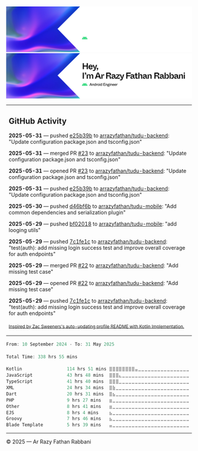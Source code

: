 ![Ar Razy Fathan Rabbani Banner](https://github.com/arrazyfathan/arrazyfathan/blob/main/media/banner-dark.png#gh-dark-mode-only)
![Ar Razy Fathan Rabbani Banner](https://github.com/arrazyfathan/arrazyfathan/blob/main/media/banner-light.png#gh-light-mode-only)

<table><tr><td valign="top" width="100%">    

## GitHub Activity

**2025-05-31** — pushed [e25b39b](https://github.com/arrazyfathan/tudu-backend/commits/e25b39b0b9386594fe9ea945fe8771a1513aaf99) to [arrazyfathan/tudu-backend](https://github.com/arrazyfathan/tudu-backend): "Update configuration package.json and tsconfig.json"

**2025-05-31** — merged PR [#23](https://github.com/arrazyfathan/tudu-backend/pull/23) to [arrazyfathan/tudu-backend](https://github.com/arrazyfathan/tudu-backend): "Update configuration package.json and tsconfig.json"

**2025-05-31** — opened PR [#23](https://github.com/arrazyfathan/tudu-backend/pull/23) to [arrazyfathan/tudu-backend](https://github.com/arrazyfathan/tudu-backend): "Update configuration package.json and tsconfig.json"

**2025-05-31** — pushed [e25b39b](https://github.com/arrazyfathan/tudu-backend/commits/e25b39b0b9386594fe9ea945fe8771a1513aaf99) to [arrazyfathan/tudu-backend](https://github.com/arrazyfathan/tudu-backend): "Update configuration package.json and tsconfig.json"

**2025-05-30** — pushed [d46bf6b](https://github.com/arrazyfathan/tudu-mobile/commits/d46bf6bef605cada4f5695834b410d9f90e91bd5) to [arrazyfathan/tudu-mobile](https://github.com/arrazyfathan/tudu-mobile): "Add common dependencies and serialization plugin"

**2025-05-29** — pushed [bf02018](https://github.com/arrazyfathan/tudu-mobile/commits/bf0201858b97ac6c570338b69feea78634358f24) to [arrazyfathan/tudu-mobile](https://github.com/arrazyfathan/tudu-mobile): "add looging utils"

**2025-05-29** — pushed [7c1fe1c](https://github.com/arrazyfathan/tudu-backend/commits/7c1fe1c4dd8c88bafe8424679a3cade593986f4c) to [arrazyfathan/tudu-backend](https://github.com/arrazyfathan/tudu-backend): "test(auth): add missing login success test and improve overall coverage for auth endpoints"

**2025-05-29** — merged PR [#22](https://github.com/arrazyfathan/tudu-backend/pull/22) to [arrazyfathan/tudu-backend](https://github.com/arrazyfathan/tudu-backend): "Add missing test case"

**2025-05-29** — opened PR [#22](https://github.com/arrazyfathan/tudu-backend/pull/22) to [arrazyfathan/tudu-backend](https://github.com/arrazyfathan/tudu-backend): "Add missing test case"

**2025-05-29** — pushed [7c1fe1c](https://github.com/arrazyfathan/tudu-backend/commits/7c1fe1c4dd8c88bafe8424679a3cade593986f4c) to [arrazyfathan/tudu-backend](https://github.com/arrazyfathan/tudu-backend): "test(auth): add missing login success test and improve overall coverage for auth endpoints"
                
<sub><a href="https://github.com/ZacSweers/ZacSweers/">Inspired by Zac Sweeners's auto-updating profile README with Kotlin Implementation.</a></sub>
</table>

<!--START_SECTION:waka-->

```kotlin
From: 10 September 2024 - To: 31 May 2025

Total Time: 338 hrs 55 mins

Kotlin                 114 hrs 51 mins ⣿⣿⣿⣿⣿⣿⣿⣿⣤⣀⣀⣀⣀⣀⣀⣀⣀⣀⣀⣀⣀⣀⣀⣀⣀   33.04 %
JavaScript             43 hrs 48 mins  ⣿⣿⣿⣄⣀⣀⣀⣀⣀⣀⣀⣀⣀⣀⣀⣀⣀⣀⣀⣀⣀⣀⣀⣀⣀   12.60 %
TypeScript             41 hrs 40 mins  ⣿⣿⣿⣀⣀⣀⣀⣀⣀⣀⣀⣀⣀⣀⣀⣀⣀⣀⣀⣀⣀⣀⣀⣀⣀   11.99 %
XML                    24 hrs 34 mins  ⣿⣷⣀⣀⣀⣀⣀⣀⣀⣀⣀⣀⣀⣀⣀⣀⣀⣀⣀⣀⣀⣀⣀⣀⣀   07.07 %
Dart                   20 hrs 31 mins  ⣿⣦⣀⣀⣀⣀⣀⣀⣀⣀⣀⣀⣀⣀⣀⣀⣀⣀⣀⣀⣀⣀⣀⣀⣀   05.91 %
PHP                    9 hrs 27 mins   ⣶⣀⣀⣀⣀⣀⣀⣀⣀⣀⣀⣀⣀⣀⣀⣀⣀⣀⣀⣀⣀⣀⣀⣀⣀   02.72 %
Other                  8 hrs 41 mins   ⣶⣀⣀⣀⣀⣀⣀⣀⣀⣀⣀⣀⣀⣀⣀⣀⣀⣀⣀⣀⣀⣀⣀⣀⣀   02.50 %
EJS                    8 hrs 4 mins    ⣦⣀⣀⣀⣀⣀⣀⣀⣀⣀⣀⣀⣀⣀⣀⣀⣀⣀⣀⣀⣀⣀⣀⣀⣀   02.32 %
Groovy                 7 hrs 46 mins   ⣦⣀⣀⣀⣀⣀⣀⣀⣀⣀⣀⣀⣀⣀⣀⣀⣀⣀⣀⣀⣀⣀⣀⣀⣀   02.24 %
Blade Template         5 hrs 39 mins   ⣤⣀⣀⣀⣀⣀⣀⣀⣀⣀⣀⣀⣀⣀⣀⣀⣀⣀⣀⣀⣀⣀⣀⣀⣀   01.63 %
```

<!--END_SECTION:waka-->

---
© 2025 — Ar Razy Fathan Rabbani